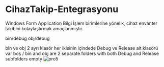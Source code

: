 # CihazTakip-Entegrasyonu
Windows Form Application
Bilgi İşlem birimlerine yönelik, cihaz envanter takibini kolaylaştırmak amaçlanmıştır.

bin/debug
obj/debug

bin ve obj 2 ayrı klasör her ikisinin içindede Debug ve Release alt klasörü var boş
/  bin and obj are 2 separate folders with both Debug and Release subfolders empty
![pro5](https://user-images.githubusercontent.com/37664100/185788974-e69b4f23-e149-4c0b-a73a-0409f1567bf5.png)


